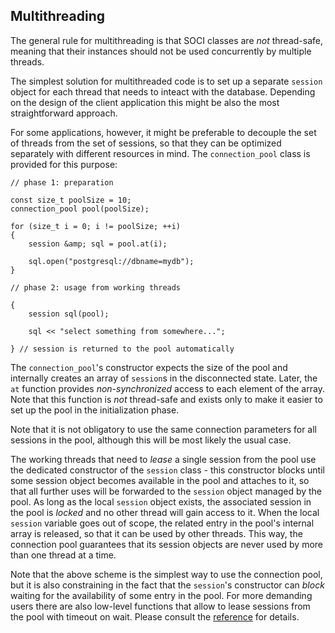 ## Multithreading

The general rule for multithreading is that SOCI classes are *not* thread-safe, meaning that their instances should not be used concurrently by multiple threads.

The simplest solution for multithreaded code is to set up a separate `session` object for each thread that needs to inteact with the database. Depending on the design of the client application this might be also the most straightforward approach.

For some applications, however, it might be preferable to decouple the set of threads from the set of sessions, so that they can be optimized separately with different resources in mind. The `connection_pool` class is provided for this purpose:


    // phase 1: preparation

    const size_t poolSize = 10;
    connection_pool pool(poolSize);

    for (size_t i = 0; i != poolSize; ++i)
    {
        session &amp; sql = pool.at(i);

        sql.open("postgresql://dbname=mydb");
    }

    // phase 2: usage from working threads

    {
        session sql(pool);

        sql << "select something from somewhere...";

    } // session is returned to the pool automatically


The `connection_pool`'s constructor expects the size of the pool and internally creates an array of `session`s in the disconnected state. Later, the `at` function provides *non-synchronized* access to each element of the array. Note that this function is *not* thread-safe and exists only to make it easier to set up the pool in the initialization phase.

Note that it is not obligatory to use the same connection parameters for all sessions in the pool, although this will be most likely the usual case.

The working threads that need to *lease* a single session from the pool use the dedicated constructor of the `session` class - this constructor blocks until some session object becomes available in the pool and attaches to it, so that all further uses will be forwarded to the `session` object managed by the pool. As long as the local `session` object exists, the associated session in the pool is *locked* and no other thread will gain access to it. When the local `session` variable goes out of scope, the related entry in the pool's internal array is released, so that it can be used by other threads. This way, the connection pool guarantees that its session objects are never used by more than one thread at a time.

Note that the above scheme is the simplest way to use the connection pool, but it is also constraining in the fact that the `session`'s constructor can *block* waiting for the availability of some entry in the pool. For more demanding users there are also low-level functions that allow to lease sessions from the pool with timeout on wait. Please consult the [reference](reference.html) for details.